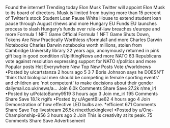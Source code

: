 Found the internet!
Trending today
Elon Musk
Twitter will appoint Elon Musk to its board of directors. Musk is limited from buying more than 15 percent of Twitter’s stock
Student Loan Pause
White House to extend student loan pause through August
r/news and more
Hungary EU Funds
EU launches process to slash Hungary’s funds over rule-of-law breaches
r/europe and more
Formula 1 NFT Game
Official Formula 1 NFT Game Shuts Down, Tokens Are Now Practically Worthless
r/formula1 and more
Charles Darwin Notebooks
Charles Darwin notebooks worth millions, stolen from Cambridge University library 22 years ago, anonymously returned in pink gift bag in good condition
r/UpliftingNews and more
NATO
63 Republicans vote against resolution expressing support for NATO
r/politics and more
Popular posts
Hot
Everywhere
New
Top
New Posts
Vote
r/worldnews
•Posted by
u/cartstanza
2 hours ago
5
3
7
Boris Johnson says he DOESN'T 'think that biological men should be competing in female sporting events' and children are 'not competent' to make decisions about their gender
dailymail.co.uk/news/a...
Join
6.0k Comments
Share
Save
27.2k
r/me_irl
•Posted by
u/PotatoBunny9519
3 hours ago
3
Join
me_irl
195 Comments
Share
Save
18.1k
r/gifs
•Posted by
u/AgentBlue62
4 hours ago
4
Join
Demonstration of how effective LED bulbs are.
*efficient
671 Comments
Share
Save
Top livestream
26.5k
r/nextfuckinglevel
•Posted by
u/One-Championship-956
3 hours ago
2
Join
This is creativity at its peak.
75 Comments
Share
Save
Advertisement